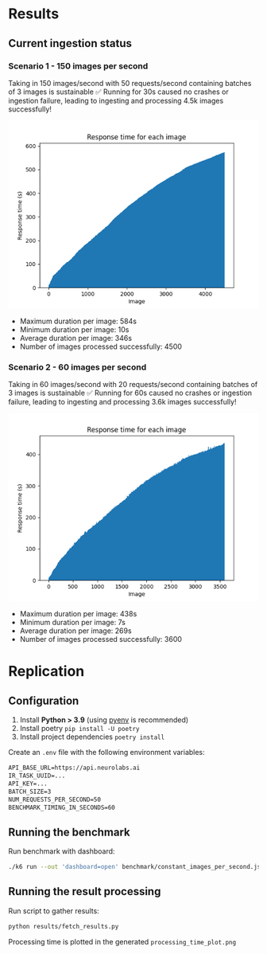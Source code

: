 # Results

## Current ingestion status

### Scenario 1 - 150 images per second

Taking in 150 images/second with 50 requests/second containing batches of 3 images is sustainable ✅ 
Running for 30s caused no crashes or ingestion failure, leading to ingesting and processing 4.5k images successfully! 

![Processing timings 150](plots/150images_sec.png)

* Maximum duration per image: 584s
* Minimum duration per image: 10s
* Average duration per image: 346s
* Number of images processed successfully: 4500

### Scenario 2 - 60 images per second

Taking in 60 images/second with 20 requests/second containing batches of 3 images is sustainable ✅ 
Running for 60s caused no crashes or ingestion failure, leading to ingesting and processing 3.6k images successfully! 

![Processing timings 60](plots/60images_sec.png)

* Maximum duration per image: 438s
* Minimum duration per image: 7s
* Average duration per image: 269s
* Number of images processed successfully: 3600


# Replication

## Configuration

1. Install **Python > 3.9** (using [pyenv](https://github.com/pyenv/pyenv) is recommended)
2. Install poetry `pip install -U poetry`
3. Install project dependencies `poetry install`

Create an `.env` file with the following environment variables:

```
API_BASE_URL=https://api.neurolabs.ai
IR_TASK_UUID=...
API_KEY=...
BATCH_SIZE=3
NUM_REQUESTS_PER_SECOND=50
BENCHMARK_TIMING_IN_SECONDS=60
```

## Running the benchmark

Run benchmark with dashboard:

```bash
./k6 run --out 'dashboard=open' benchmark/constant_images_per_second.js
```

## Running the result processing

Run script to gather results:

```bash
python results/fetch_results.py
```

Processing time is plotted in the generated ```processing_time_plot.png```